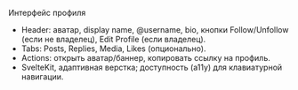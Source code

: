 Интерфейс профиля

- Header: аватар, display name, @username, bio, кнопки Follow/Unfollow (если не владелец), Edit Profile (если владелец).
- Tabs: Posts, Replies, Media, Likes (опционально).
- Actions: открыть аватар/баннер, копировать ссылку на профиль.
- SvelteKit, адаптивная верстка; доступность (a11y) для клавиатурной навигации.